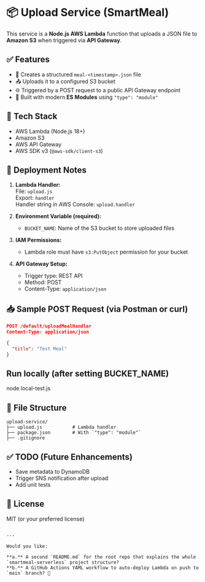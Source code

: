 # 📦 Upload Service (SmartMeal)

This service is a **Node.js AWS Lambda** function that uploads a JSON file to **Amazon S3** when triggered via **API Gateway**.

## ✅ Features

- 📝 Creates a structured `meal-<timestamp>.json` file
- 📤 Uploads it to a configured S3 bucket
- 🌐 Triggered by a POST request to a public API Gateway endpoint
- 🧾 Built with modern **ES Modules** using `"type": "module"`

## 🔧 Tech Stack

- AWS Lambda (Node.js 18+)
- Amazon S3
- AWS API Gateway
- AWS SDK v3 (`@aws-sdk/client-s3`)

## 🚀 Deployment Notes

1. **Lambda Handler:**  
   File: `upload.js`  
   Export: `handler`  
   Handler string in AWS Console: `upload.handler`

2. **Environment Variable (required):**

   - `BUCKET_NAME`: Name of the S3 bucket to store uploaded files

3. **IAM Permissions:**

   - Lambda role must have `s3:PutObject` permission for your bucket

4. **API Gateway Setup:**
   - Trigger type: REST API
   - Method: POST
   - Content-Type: `application/json`

## 📥 Sample POST Request (via Postman or curl)

```json
POST /default/uploadMealHandler
Content-Type: application/json

{
  "title": "Test Meal"
}
```

## Run locally (after setting BUCKET_NAME)

node local-test.js

## 📁 File Structure

```
upload-service/
├── upload.js           # Lambda handler
├── package.json        # With `"type": "module"`
├── .gitignore
```

## ✅ TODO (Future Enhancements)

- Save metadata to DynamoDB
- Trigger SNS notification after upload
- Add unit tests

## 📜 License

MIT (or your preferred license)

```

---

Would you like:

**a.** A second `README.md` for the root repo that explains the whole `smartmeal-serverless` project structure?
**b.** A GitHub Actions YAML workflow to auto-deploy Lambda on push to `main` branch? 🚀
```
